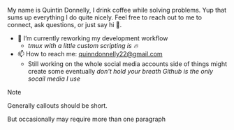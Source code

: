 My name is Quintin Donnelly, I drink coffee while solving problems. Yup that sums up everything I do quite nicely. Feel free to reach out to me to connect, ask questions, or just say hi :wave:.

- 🌱 I’m currently reworking my development workflow
  - _tmux with a little custom scripting is 🔥_
- 📫 How to reach me: [quinndonnelly22@gmail.com](mailto:quinndonnelly22@gmail.com)
  - Still working on the whole social media accounts side of things might create some eventually _don't hold your breath Github is the only socail media I use_

> [!NOTE]
> Generally callouts should be short.
>
> But occasionally may require more than one paragraph
